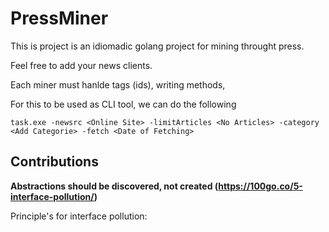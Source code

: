 # PressMiner

This is project is an idiomadic golang project for mining throught press.

Feel free to add your news clients.


Each miner must hanlde tags (ids), writing methods,


For this to be used as CLI tool, we can do the following

`task.exe -newsrc <Online Site> -limitArticles <No Articles> -category <Add Categorie> -fetch <Date of Fetching>`

    


## Contributions

**Abstractions should be discovered, not created (https://100go.co/5-interface-pollution/)**

Principle's for interface pollution:
